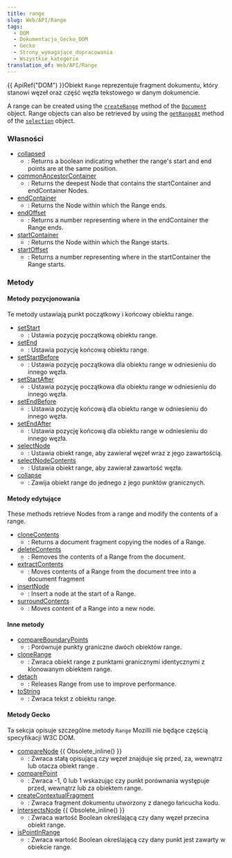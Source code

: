 ```yaml
---
title: range
slug: Web/API/Range
tags:
  - DOM
  - Dokumentacja_Gecko_DOM
  - Gecko
  - Strony_wymagające_dopracowania
  - Wszystkie_kategorie
translation_of: Web/API/Range
---
```

{{ ApiRef("DOM") }}Obiekt `Range` reprezentuje fragment dokumentu, który stanowi węzeł oraz część węzła tekstowego w danym dokumencie.

A range can be created using the [`createRange`](pl/DOM/document.createRange) method of the [`Document`](pl/DOM/document) object. Range objects can also be retrieved by using the [`getRangeAt`](pl/DOM/Selection/getRangeAt) method of the [`selection`](pl/DOM/Selection) object.

### Własności

- [collapsed](pl/DOM/range.collapsed)
  - : Returns a boolean indicating whether the range's start and end points are at the same position.
- [commonAncestorContainer](pl/DOM/range.commonAncestorContainer)
  - : Returns the deepest Node that contains the startContainer and endContainer Nodes.
- [endContainer](pl/DOM/range.endContainer)
  - : Returns the Node within which the Range ends.
- [endOffset](pl/DOM/range.endOffset)
  - : Returns a number representing where in the endContainer the Range ends.
- [startContainer](pl/DOM/range.startContainer)
  - : Returns the Node within which the Range starts.
- [startOffset](pl/DOM/range.startOffset)
  - : Returns a number representing where in the startContainer the Range starts.

### Metody

#### Metody pozycjonowania

Te metody ustawiają punkt początkowy i końcowy obiektu range.

- [setStart](pl/DOM/range.setStart)
  - : Ustawia pozycję początkową obiektu range.
- [setEnd](pl/DOM/range.setEnd)
  - : Ustawia pozycję końcową obiektu range.
- [setStartBefore](pl/DOM/range.setStartBefore)
  - : Ustawia pozycję początkowa dla obiektu range w odniesieniu do innego węzła.
- [setStartAfter](pl/DOM/range.setStartAfter)
  - : Ustawia pozycję początkowa dla obiektu range w odniesieniu do innego węzła.
- [setEndBefore](pl/DOM/range.setEndBefore)
  - : Ustawia pozycję końcową dla obiektu range w odniesieniu do innego węzła.
- [setEndAfter](pl/DOM/range.setEndAfter)
  - : Ustawia pozycję końcową dla obiektu range w odniesieniu do innego węzła.
- [selectNode](pl/DOM/range.selectNode)
  - : Ustawia obiekt range, aby zawierał węzeł wraz z jego zawartością.
- [selectNodeContents](pl/DOM/range.selectNodeContents)
  - : Ustawia obiekt range, aby zawierał zawartość węzła.
- [collapse](pl/DOM/range.collapse)
  - : Zawija obiekt range do jednego z jego punktów granicznych.

#### Metody edytujące

These methods retrieve Nodes from a range and modify the contents of a range.

- [cloneContents](pl/DOM/range.cloneContents)
  - : Returns a document fragment copying the nodes of a Range.
- [deleteContents](pl/DOM/range.deleteContents)
  - : Removes the contents of a Range from the document.
- [extractContents](pl/DOM/range.extractContents)
  - : Moves contents of a Range from the document tree into a document fragment
- [insertNode](pl/DOM/range.insertNode)
  - : Insert a node at the start of a Range.
- [surroundContents](pl/DOM/range.surroundContents)
  - : Moves content of a Range into a new node.

#### Inne metody

- [compareBoundaryPoints](pl/DOM/range.compareBoundaryPoints)
  - : Porównuje punkty graniczne dwóch obiektów range.
- [cloneRange](pl/DOM/range.cloneRange)
  - : Zwraca obiekt range z punktami granicznymi identycznymi z klonowanym obiektem range.
- [detach](pl/DOM/range.detach)
  - : Releases Range from use to improve performance.
- [toString](pl/DOM/range.toString)
  - : Zwraca tekst z obiektu range.

#### Metody Gecko

Ta sekcja opisuje szczególne metody `Range` Mozilli nie będące częścią specyfikacji W3C DOM.

- [compareNode](pl/DOM/range.compareNode) {{ Obsolete_inline() }}
  - : Zwraca stałą opisującą czy węzeł znajduje się przed, za, wewnątrz lub otacza obiekt range .
- [comparePoint](pl/DOM/range.comparePoint)
  - : Zwraca -1, 0 lub 1 wskazując czy punkt porównania występuje przed, wewnątrz lub za obiektem range.
- [createContextualFragment](pl/DOM/range.createContextualFragment)
  - : Zwraca fragment dokumentu utworzony z danego łańcucha kodu.
- [intersectsNode](pl/DOM/range.intersectsNode) {{ Obsolete_inline() }}
  - : Zwraca wartość Boolean określającą czy dany węzeł przecina obiekt range.
- [isPointInRange](pl/DOM/range.isPointInRange)
  - : Zwraca wartość Boolean określającą czy dany punkt jest zawarty w obiekcie range.
